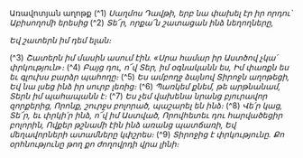 
Առավոտյան աղոթք
(^1) _Սաղմոս Դավթի, երբ նա փախել էր իր որդու՝ Աբիսողոմի երեսից_
(^2) _Տե՜ր, որքա՜ն շատացան ինձ նեղողները,_


_Եվ շատերն իմ դեմ ելան։_

(^3) _Շատերն իմ մասին ասում էին.
«Սրա համար իր Աստծով չկա՛ փրկություն»։_
(^4) _Բայց դու, ո՜վ Տեր, իմ օգնականն ես,
Իմ փառքն ես եւ գլուխս բարձր պահողը։_
(^5) _Ես ամբողջ ձայնով Տիրոջն աղոթեցի,
Եվ նա լսեց ինձ իր սուրբ լեռից։_
(^6) _Պառկեմ քնեմ, թե արթնանամ,
Տերն իմ պահապանն է։_
(^7) _Ես չեմ վախենա նրանց բյուրավոր զորքերից,
Որոնք, շուրջս բոլորած, պաշարել են ինձ։_
(^8) _Վե՛ր կաց, Տե՜ր, եւ փրկի՛ր ինձ, ո՜վ իմ Աստված,
Որովհետեւ դու հարվածեցիր բոլորին,
Ովքեր թշնամի էին ինձ առանց պատճառի,
Եվ մեղավորների ատամները կփշրես։_
(^9) _Տիրոջից է փրկությունը.
Քո օրհնությունը թող քո ժողովրդի վրա լինի։_
